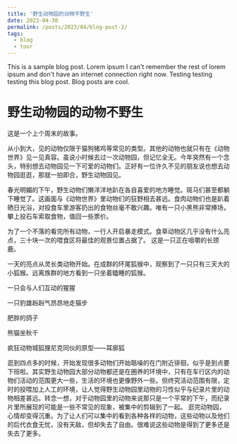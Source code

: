 ```yaml
---
title: '野生动物园的动物不野生'
date: 2023-04-30
permalink: /posts/2023/04/blog-post-2/
tags:
  - blog
  - tour
---
```


This is a sample blog post. Lorem ipsum I can't remember the rest of lorem ipsum and don't have an internet connection right now. Testing testing testing this blog post. Blog posts are cool.

野生动物园的动物不野生
======

这是一个上个周末的故事。

从小到大，见的动物仅限于猫狗猪鸡等常见的类型。其他的动物也就只有在《动物世界》见一见真容。虽说小时候去过一次动物园，但记忆全无。今年突然有一个念头，特别想去动物园见一下可爱的动物们。正好有一位许久不见的朋友说也想去动物园逛逛，那就一拍即合，野生动物园见。

春光明媚的下午，野生动物们懒洋洋地趴在各自喜爱的地方睡觉。斑马们甚至都躺下睡觉了。这画面与《动物世界》里动物们的狂野相去甚远。食肉动物们也是趴着晒日光浴，对投食车里游客扔出的食物丝毫不敢兴趣。唯有一只小黑熊非常捧场，攀上投石车索取食物，值回一些票价。

为了一个不落的看完所有动物，一行人开启暴走模式。食草动物区几乎没有什么亮点，三十块一次的喂食区将最佳的观景位置占据了。
这是一只正在咀嚼的长颈鹿。

一天的亮点从灵长类动物开始。在成群的环尾狐猴中，观察到了一只只有三天大的小狐猴。远离族群的地方看到一只坐着瞌睡的狐猴。

一只会与人们互动的猩猩

一只豹雄赳赳气昂昂地走猫步

肥胖的鸽子

熊猫坐秋千

疯狂动物城狐狸尼克同伙的原型——耳廓狐


逛到四点多的时候，开始发现很多动物们开始聒噪的在门附近徘徊，似乎是到点要下班啦。其实野生动物园大部分动物都还是在圈养的环境中，只有在车行区内的动物们活动的范围更大一些，生活的环境也更像野外一些。但终究活动范围有限，定时的投喂加上人工的环境，让人觉得野生动物园里动物的习性似乎与纪录片里的动物相差甚远。转念一想，对于动物园里的动物来说那只是一个平常的下午，而纪录片里所展现的可能是一些不常见的现象，被集中的剪辑到了一起。
逛完动物园，心情却变得沉重。为了让人们可以集中的看到各种各样的动物，这些动物以及他们的后代衣食无忧，没有天敌，但却失去了自由。很难说这些动物是得到了更多还是失去了更多。
